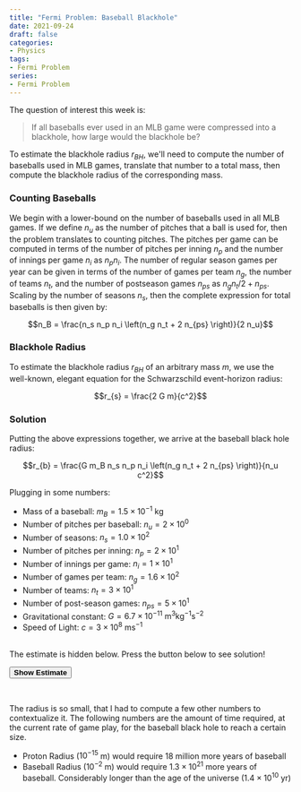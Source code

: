 ```yaml
---
title: "Fermi Problem: Baseball Blackhole"
date: 2021-09-24
draft: false
categories:
- Physics
tags:
- Fermi Problem
series:
- Fermi Problem
---
```


The question of interest this week is:

> If all baseballs ever used in an MLB game were compressed into a blackhole, how large would the blackhole be?

To estimate the blackhole radius $r_{BH}$, we'll need to compute the number of baseballs used in MLB games, translate that number to a total mass, then compute the blackhole radius of the corresponding mass.

### Counting Baseballs

We begin with a lower-bound on the number of baseballs used in all MLB games. If we define $n_u$ as the number of pitches that a ball is used for, then the problem translates to counting pitches. The pitches per game can be computed in terms of the number of pitches per inning $n_p$ and the number of innings per game $n_i$ as $n_p n_i$. The number of regular season games per year  can be given in terms of the number of games per team $n_{g}$, the number of teams $n_{t}$, and the number of postseason games $n_{ps}$ as $n_g n_t / 2 + n_{ps}$. Scaling by the number of seasons $n_s$, then the complete expression for total baseballs is then given by:

$$n_B = \frac{n_s n_p n_i \left(n_g n_t + 2 n_{ps}  \right)}{2 n_u}$$

### Blackhole Radius

To estimate the blackhole radius $r_{BH}$ of an arbitrary mass $m$, we use the well-known, elegant equation for the Schwarzschild event-horizon radius:

$$r_{s} = \frac{2 G m}{c^2}$$

### Solution

Putting the above expressions together, we arrive at the baseball black hole radius:

$$r_{b} = \frac{G m_B n_s n_p n_i \left(n_g n_t + 2 n_{ps}  \right)}{n_u c^2}$$

Plugging in some numbers:

- Mass of a baseball: $m_B = 1.5 \times 10^{-1}$ kg
- Number of pitches per baseball: $n_u = 2 \times 10^0$
- Number of seasons: $n_s = 1.0 \times 10^2$
- Number of pitches per inning: $n_p = 2 \times 10^1$
- Number of innings per game: $n_i = 1 \times 10^1$
- Number of games per team: $n_g = 1.6 \times 10^2$
- Number of teams: $n_t = 3 \times 10^1$
- Number of post-season games: $n_{ps} = 5 \times 10^1$
- Gravitational constant: $G = 6.7 \times 10^{-11}\ \text{m}^3 \text{kg}^{-1}\text{s}^{-2}$
- Speed of Light: $c = 3 \times 10^8\ \text{ms}^{-1}$


<br>
The estimate is hidden below. Press the button below to see solution!

<button class="solution-button" onclick="getElementById('fermi-estimate').style.visibility='visible';"><b>Show
Estimate</b></button>

<p id="fermi-estimate" style="visibility: hidden;">5.4 * 10^-21 m</p>


The radius is so small, that I had to compute a few other numbers to contextualize it. The following numbers are the amount of time required, at the current rate of game play, for the baseball black hole to reach a certain size.

- Proton Radius ($10^{-15}$ m) would require 18 million more years of baseball
- Baseball Radius ($10^{-2}$ m) would require $1.3 \times 10^{21}$ more years of baseball. Considerably longer than the age of the universe ($1.4 \times 10^{10}$ yr)
    
